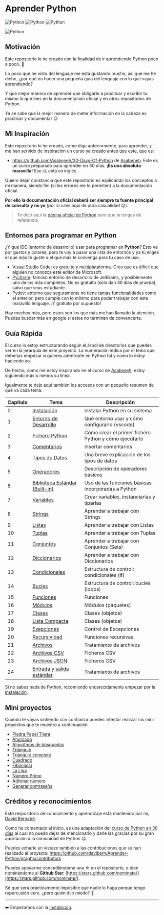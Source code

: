 # Aprender Python

![Python](https://img.shields.io/badge/Python-3.10-green?style=for-the-badge&logo=python)
![Python](https://img.shields.io/badge/Python-3.11-green?style=for-the-badge&logo=python)
![Python](https://img.shields.io/badge/Python-3.12-green?style=for-the-badge&logo=python)

![Python](https://www.python.org/static/img/python-logo.png)

## Motivación

Este repositorio lo he creado con la finalidad de ir aprendiendo Python poco a poco. 🐍

Lo poco que he visto del lenguaje me está gustando mucho, así que me he dicho, ¿por qué no hacer una pequeña guía del lenguaje con lo que vayas aprendiendo?

Y que mejor manera de aprender que obligarte a practicar y escribir tu mismo lo que lees en la documentación oficial y en otros repositorios de Python.

Ya se sabe que la mejor manera de meter información en la cabeza es practicar y documentar 😉

## Mi Inspiración

Este repositorio lo he creado, como digo anteriormente, para aprender, y me han servido de inspiración un curso ya creado antes que este, que es:

* https://github.com/Asabeneh/30-Days-Of-Python de [Asabeneh](https://twitter.com/AsabenehY). Este es un curso preparado para aprender en 30 días. **¡Es una absoluta maravilla!** Eso sí, está en inglés.

Quiero dejar constancia que este repositorio es explicando los conceptos a mi manera, siendo fiel (si los errores me lo permiten) a la documentación oficial.

**Por ello la documentación oficial deberá ser siempre tu fuente principal de consulta y no yo** (por si caes aquí de pura casualidad 😜).

> Te dejo aquí la [página oficial de Python](https://docs.python.org/es/3/tutorial/index.html) para que la tengas de referencia.

## Entornos para programar en Python

¿Y qué IDE (entorno de desarrollo) usar para programar en __Python__? Esto va por gustos y colores, pero te voy a pasar una lista de entornos y ya tú eliges el que más te guste o el que más te convenga para tu caso de uso.

* [Visual Studio Code](https://code.visualstudio.com): es gratuito y multiplataforma. Creo que es difícil que alguien no conozca este editor de Microsoft.
* [Pycharm](https://www.jetbrains.com/pycharm/): famoso entorno de desarrollo de JetBrains, y posiblemente uno de los más completos. No es gratuito (sólo dan 30 días de prueba), salvo que seas estudiante.
* [Pydev](https://www.pydev.org/): entorno que seguramente no tiene tantas funcionalidades como el anterior, pero cumple con lo mínimo para poder trabajar con este maravillo lenguaje. ¡Y gratuito por supuesto!

Hay muchos más, pero estos son los que más me han llamado la atención. Puedes buscar más en google si estos no terminan de convencerte.

## Guía Rápida

El curso lo estoy estructurando según el árbol de directorios que puedes ver en la jerarquía de este proyecto. La numeración indica por el tema que deberías empezar si quieres adentrarte en Python tal y como lo estoy haciendo yo.

De hecho, como me estoy inspirando en el curso de [Asabeneh](/https://github.com/Asabeneh), estoy siguiendo más o menos su línea.

Igualmente te dejo aquí también los accesos con un pequeño resumen de qué va cada tema.

| Capítulo | Tema                  | Descripción                                                   |
|----------|-----------------------|---------------------------------------------------------------|
| 0        | [Instalación](/00_Instalaci%C3%B3n/readme.md)           | Instalar Python en su sistema                                 |
| 1        | [Entorno de Desarrollo](/01_Entorno%20de%20desarrollo/readme.md) | Qué entorno usar y cómo configurarlo (vscode)                 |
| 2        | [Fichero Python](/02_Fichero%20Python/readme.md)        | Cómo crear el primer fichero Python y cómo ejecutarlo         |
| 3        | [Comentarios](/03_Comentarios/readme.md)           | Insertar comentarios                                          |
| 4        | [Tipos de Datos](/04_Tipos%20de%20datos/readme.md)        | Una breve explicación de los tipos de datos                   |
| 5        | [Operadores](/05_Operadores/readme.md)                    | Descripción de operadores básicos |
| 6        | [Biblioteca Estándar (Built-in)](/06_Biblioteca%20Est%C3%A1ndar/readme.md)                    | Uso de las funciones básicas incorporadas a Python |
| 7        | [Variables](/07_Variables/readme.md)           | Crear variables, instanciarlas y tiparlas                                         |
| 8        | [Strings](/08_Strings/readme.md)           | Aprender a trabajar con Strings                                         |
| 9        | [Listas](/09_Listas/readme.md)           | Aprender a trabajar con Listas                                         |
| 10       | [Tuplas](/10_Tuplas/readme.md)           | Aprender a trabajar con Tuplas                                         |
| 11       | [Conjuntos](/11_Sets/readme.md)           | Aprender a trabajar con Conjuntos (Sets)                                         |
| 12       | [Diccionarios](/12_Diccionarios/readme.md)           | Aprender a trabajar con Diccionarios                                         |
| 13       | [Condicionales](/13_Condicionales/readme.md)           | Estructura de control: condicionales (if)                                         |
| 14       | [Bucles](/14_Bucles/readme.md)           | Estructura de control: bucles (loops)                                         |
| 15       | [Funciones](/15_Funciones/readme.md)           | Funciones                                       |
| 16       | [Módulos](/16_Modulos/readme.md)           | Módulos (paquetes)                                       |
| 17       | [Clases](/17_Clases/readme.md)           | Clases (objetos)                                       |
| 18       | [Lista Compacta](/18_Lista_Compacta/)           | Clases (objetos)                                       |
| 19       | [Exepciones](/19_Excepciones/readme.md)           | Control de Excepciones                                       |
| 20       | [Recursividad](/20_Recursividad/readme.md)           | Funciones recursivas                                       |
| 21       | [Archivos](/21_Archivos/readme.md)           | Tratamiento de archivos                                       |
| 22       | [Archivos CSV](/22_Archivos_CSV/readme.md)           | Ficheros CSV                                       |
| 23       | [Archivos JSON](/22_Archivos_JSON/readme.md)           | Ficheros CSV                                       |
| 24       | [Entrada y salida estándar](/24_Entrada_Salida_Estandar/readme.md)           | Tratamiento de archivos                                       |

Si no sabes nada de Python, recomiendo encarecidamente empezar por la [instalación](/00_Instalaci%C3%B3n/readme.md).

## Mini proyectos

Cuando te vayas sintiendo con confianza puedes intentar realizar los mini proyectos que te muestro a continuación.

* [Piedra Papel Tijera](/98_Mini_Proyectos/piedra_papel_tijera/)
* [Ahorcado](/98_Mini_Proyectos/ahorcado/)
* [Algoritmos de búsquedas](/98_Mini_Proyectos/busquedas_eficientes/)
* [Triángulo](/98_Mini_Proyectos/triangulo/)
* [Triángulo completo](/98_Mini_Proyectos/triangulo_completo/)
* [Cuadrado](/98_Mini_Proyectos/cuadrado/)
* [Fibonacci](/98_Mini_Proyectos/fibonacci/)
* [La Liga](/98_Mini_Proyectos/liga/readme.md)
* [Número Primo](/98_Mini_Proyectos/numeros_primos/)
* [Adivinar número](/98_Mini_Proyectos/adivina_numero/)
* [Generar contraseña](/98_Mini_Proyectos/generar_contrasena/)

## Créditos y reconocimientos

Este respositorio de conocimiento y aprendizaje está mantenido por mi, [David Bernabé](https://github.com/davibern).

Como he comentado al inicio, es una adaptación del [curso de Python en 30 días](https://github.com/Asabeneh/30-Days-Of-Python) al cual no puedo dejar de mencionarlo y darle las gracias por su gran aportación a la comunidad de Python 😊.

Puedes echarle un vistazo también a las contribuciones que se han realizado al proyecto: https://github.com/davibern/Aprender-Python/graphs/contributors

Puedes apoyarme concediéndome una ☆ en el repositorio, o bien nominándome al **Github Star**: [https://stars.github.com/nominate/](https://stars.github.com/nominate/).

Sé que será prácticamente imposible que nadie lo haga porque tengo repercusión cero, ¿pero quién dijo miedo? 🤪

***

➡️ Empezamos con la [instalación](/00_Instalaci%C3%B3n/readme.md).